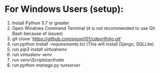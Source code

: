 # For Windows Users (setup):

1. Install Python 3.7 or greater
2. Open Windows Command Terminal (it is not recommended to use Git Bash because of issues)
3. git clone 'https://github.com/pjung101/cdportfolio.git'
4. run *python install -requirements.txt*  (This will install Django, SQLLite)
5. run *pip3 install virtualvenv*
6. run *virtualenv venv*
7. run *venv\Scripts\activate*
8. run *python manage.py runserver*
